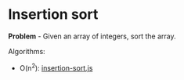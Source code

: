 # Insertion sort
**Problem** - Given an array of integers, sort the array.

Algorithms:
- O(n<sup>2</sup>): [insertion-sort.js](./insertion-sort.js)
